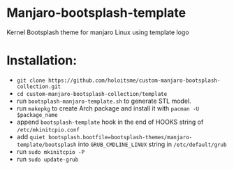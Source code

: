 # Manjaro-bootsplash-template
Kernel Bootsplash theme for manjaro Linux using template logo

# Installation:

- `git clone https://github.com/holoitsme/custom-manjaro-bootsplash-collection.git`
- `cd custom-manjaro-bootsplash-collection/template`
- run `bootsplash-manjaro-template.sh` to generate STL model.
- run `makepkg` to create Arch package and install it with `pacman -U $package_name`
- append `bootsplash-template` hook in the end of HOOKS string of `/etc/mkinitcpio.conf`
- add `quiet bootsplash.bootfile=bootsplash-themes/manjaro-template/bootsplash` into `GRUB_CMDLINE_LINUX` string in `/etc/default/grub`
- run `sudo mkinitcpio -P`
- run `sudo update-grub`
